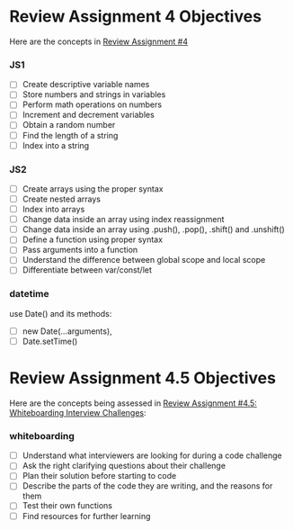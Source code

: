 # Review Assignment 4 Objectives

Here are the concepts in [Review Assignment #4](https://github.com/Techtonica/curriculum/blob/main/projects/js-html-games.md)

### JS1

- [ ] Create descriptive variable names
- [ ] Store numbers and strings in variables
- [ ] Perform math operations on numbers
- [ ] Increment and decrement variables
- [ ] Obtain a random number
- [ ] Find the length of a string
- [ ] Index into a string

### JS2

- [ ] Create arrays using the proper syntax
- [ ] Create nested arrays
- [ ] Index into arrays
- [ ] Change data inside an array using index reassignment
- [ ] Change data inside an array using .push(), .pop(), .shift() and .unshift()
- [ ] Define a function using proper syntax
- [ ] Pass arguments into a function
- [ ] Understand the difference between global scope and local scope
- [ ] Differentiate between var/const/let

### datetime

use Date() and its methods:

- [ ] new Date(...arguments),
- [ ] Date.setTime()

# Review Assignment 4.5 Objectives

Here are the concepts being assessed in [Review Assignment #4.5: Whiteboarding Interview Challenges](../interviewing/week-3-whiteboard-challenges.md):

### whiteboarding

- [ ] Understand what interviewers are looking for during a code challenge
- [ ] Ask the right clarifying questions about their challenge
- [ ] Plan their solution before starting to code
- [ ] Describe the parts of the code they are writing, and the reasons for them
- [ ] Test their own functions
- [ ] Find resources for further learning
